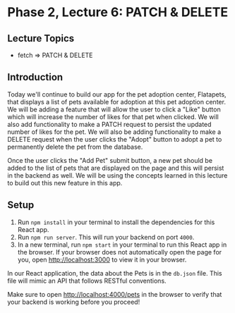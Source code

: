 # Phase 2, Lecture 6: PATCH & DELETE

## Lecture Topics

- fetch => PATCH & DELETE

## Introduction

Today we'll continue to build our app for the pet adoption center, Flatapets, that displays a list of pets available for adoption at this pet adoption center. We will be adding a feature that will allow the user to click a "Like" button which will increase the number of likes for that pet when clicked. We will also add functionality to make a PATCH request to persist the updated number of likes for the pet. We will also be adding functionality to make a DELETE request when the user clicks the "Adopt" button to adopt a pet to permanently delete the pet from the database.

Once the user clicks the "Add Pet" submit button, a new pet should be added to the list of pets that are displayed on the page and this will persist in the backend as well. We will be using the concepts learned in this lecture to build out this new feature in this app.

## Setup

1. Run `npm install` in your terminal to install the dependencies for this React app.
2. Run `npm run server`. This will run your backend on port `4000`.
3. In a new terminal, run `npm start` in your terminal to run this React app in the browser. If your browser does not automatically open the page for you, open [http://localhost:3000](http://localhost:3000) to view it in your browser.

In our React application, the data about the Pets is in the `db.json` file. This file will mimic an API that follows RESTful conventions.

Make sure to open [http://localhost:4000/pets](http://localhost:4000/pets) in the browser to verify that your backend is working before you proceed!